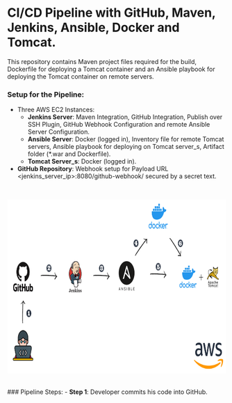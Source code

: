 # CI/CD Pipeline with GitHub, Maven, Jenkins, Ansible, Docker and Tomcat.

This repository contains Maven project files required for the build, Dockerfile for deploying a Tomcat container and an Ansible playbook for deploying the Tomcat container on remote servers.

### Setup for the Pipeline:
- Three AWS EC2 Instances:
  - <b>Jenkins Server</b>: Maven Integration, GitHub Integration, Publish over SSH Plugin, GitHub Webhook Configuration and remote Ansible Server Configuration.
  - <b>Ansible Server</b>: Docker (logged in), Inventory file for remote Tomcat servers, Ansible playbook for deploying on Tomcat server_s, Artifact folder (*.war and Dockerfile).
  - <b>Tomcat Server_s</b>: Docker (logged in).
- <b>GitHub Repository</b>: Webhook setup for Payload URL <jenkins_server_ip>:8080/github-webhook/ secured by a secret text.
<br>

<p align="center">
<img src="https://github.com/bschouhan1029/bschouhan1029/blob/main/ci-cd.png?raw=true"  width="800" height="400">
</p>

<br>
### Pipeline Steps:
- <b>Step 1</b>: Developer commits his code into GitHub.
